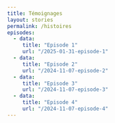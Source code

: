 ```yaml
---
title: Témoignages
layout: stories
permalink: /histoires
episodes:
  - data:
     title: "Episode 1"
     url: "/2025-01-31-episode-1"
  - data:
     title: "Episode 2"
     url: "/2024-11-07-episode-2"
  - data:
     title: "Episode 3"
     url: "/2024-11-07-episode-3"
  - data:
     title: "Episode 4"
     url: "/2024-11-07-episode-4"
---
```















 
